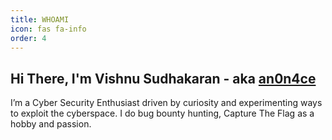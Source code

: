 ```yaml
---
title: WHOAMI
icon: fas fa-info
order: 4
---
```


## Hi There, I'm Vishnu Sudhakaran - aka [**an0n4ce**](https://twitter.com/an0n4ce)
I’m a Cyber Security Enthusiast driven by curiosity and experimenting ways to exploit the cyberspace. I do bug bounty hunting, Capture The Flag as a hobby and passion.

